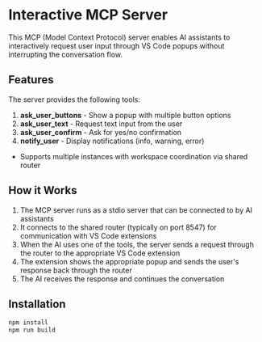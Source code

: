 # Interactive MCP Server

This MCP (Model Context Protocol) server enables AI assistants to interactively request user input through VS Code popups without interrupting the conversation flow.

## Features

The server provides the following tools:

1. **ask_user_buttons** - Show a popup with multiple button options
2. **ask_user_text** - Request text input from the user
3. **ask_user_confirm** - Ask for yes/no confirmation
4. **notify_user** - Display notifications (info, warning, error)

- Supports multiple instances with workspace coordination via shared router

## How it Works

1. The MCP server runs as a stdio server that can be connected to by AI assistants
2. It connects to the shared router (typically on port 8547) for communication with VS Code extensions
3. When the AI uses one of the tools, the server sends a request through the router to the appropriate VS Code extension
4. The extension shows the appropriate popup and sends the user's response back through the router
5. The AI receives the response and continues the conversation

## Installation

```bash
npm install
npm run build
```